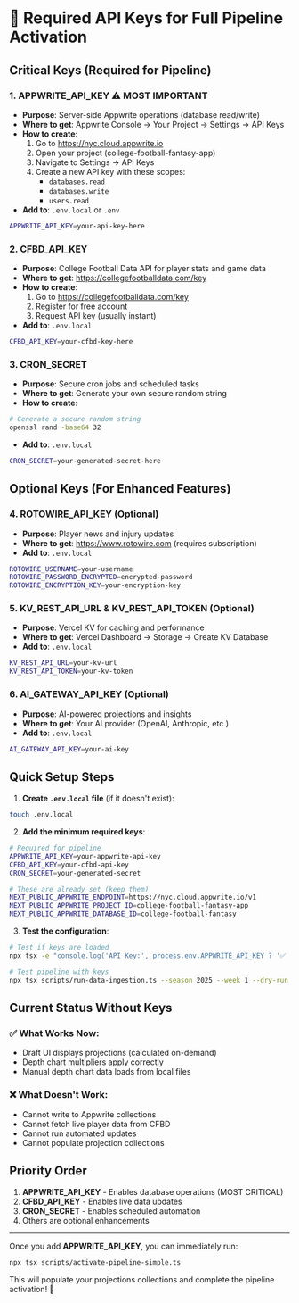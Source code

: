 # 🔑 Required API Keys for Full Pipeline Activation

## Critical Keys (Required for Pipeline)

### 1. **APPWRITE_API_KEY** ⚠️ MOST IMPORTANT
- **Purpose**: Server-side Appwrite operations (database read/write)
- **Where to get**: Appwrite Console → Your Project → Settings → API Keys
- **How to create**:
  1. Go to https://nyc.cloud.appwrite.io
  2. Open your project (college-football-fantasy-app)
  3. Navigate to Settings → API Keys
  4. Create a new API key with these scopes:
     - `databases.read`
     - `databases.write`
     - `users.read`
- **Add to**: `.env.local` or `.env`
```bash
APPWRITE_API_KEY=your-api-key-here
```

### 2. **CFBD_API_KEY** 
- **Purpose**: College Football Data API for player stats and game data
- **Where to get**: https://collegefootballdata.com/key
- **How to create**:
  1. Go to https://collegefootballdata.com/key
  2. Register for free account
  3. Request API key (usually instant)
- **Add to**: `.env.local`
```bash
CFBD_API_KEY=your-cfbd-key-here
```

### 3. **CRON_SECRET**
- **Purpose**: Secure cron jobs and scheduled tasks
- **Where to get**: Generate your own secure random string
- **How to create**:
```bash
# Generate a secure random string
openssl rand -base64 32
```
- **Add to**: `.env.local`
```bash
CRON_SECRET=your-generated-secret-here
```

## Optional Keys (For Enhanced Features)

### 4. **ROTOWIRE_API_KEY** (Optional)
- **Purpose**: Player news and injury updates
- **Where to get**: https://www.rotowire.com (requires subscription)
- **Add to**: `.env.local`
```bash
ROTOWIRE_USERNAME=your-username
ROTOWIRE_PASSWORD_ENCRYPTED=encrypted-password
ROTOWIRE_ENCRYPTION_KEY=your-encryption-key
```

### 5. **KV_REST_API_URL** & **KV_REST_API_TOKEN** (Optional)
- **Purpose**: Vercel KV for caching and performance
- **Where to get**: Vercel Dashboard → Storage → Create KV Database
- **Add to**: `.env.local`
```bash
KV_REST_API_URL=your-kv-url
KV_REST_API_TOKEN=your-kv-token
```

### 6. **AI_GATEWAY_API_KEY** (Optional)
- **Purpose**: AI-powered projections and insights
- **Where to get**: Your AI provider (OpenAI, Anthropic, etc.)
- **Add to**: `.env.local`
```bash
AI_GATEWAY_API_KEY=your-ai-key
```

## Quick Setup Steps

1. **Create `.env.local` file** (if it doesn't exist):
```bash
touch .env.local
```

2. **Add the minimum required keys**:
```bash
# Required for pipeline
APPWRITE_API_KEY=your-appwrite-api-key
CFBD_API_KEY=your-cfbd-api-key
CRON_SECRET=your-generated-secret

# These are already set (keep them)
NEXT_PUBLIC_APPWRITE_ENDPOINT=https://nyc.cloud.appwrite.io/v1
NEXT_PUBLIC_APPWRITE_PROJECT_ID=college-football-fantasy-app
NEXT_PUBLIC_APPWRITE_DATABASE_ID=college-football-fantasy
```

3. **Test the configuration**:
```bash
# Test if keys are loaded
npx tsx -e "console.log('API Key:', process.env.APPWRITE_API_KEY ? '✅ Set' : '❌ Missing')"

# Test pipeline with keys
npx tsx scripts/run-data-ingestion.ts --season 2025 --week 1 --dry-run
```

## Current Status Without Keys

### ✅ What Works Now:
- Draft UI displays projections (calculated on-demand)
- Depth chart multipliers apply correctly
- Manual depth chart data loads from local files

### ❌ What Doesn't Work:
- Cannot write to Appwrite collections
- Cannot fetch live player data from CFBD
- Cannot run automated updates
- Cannot populate projection collections

## Priority Order

1. **APPWRITE_API_KEY** - Enables database operations (MOST CRITICAL)
2. **CFBD_API_KEY** - Enables live data updates
3. **CRON_SECRET** - Enables scheduled automation
4. Others are optional enhancements

---

Once you add **APPWRITE_API_KEY**, you can immediately run:
```bash
npx tsx scripts/activate-pipeline-simple.ts
```

This will populate your projections collections and complete the pipeline activation! 🚀
